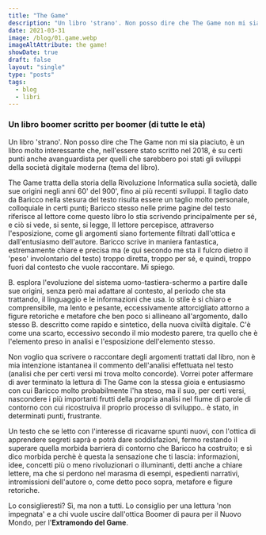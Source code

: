 ```yaml
---
title: "The Game"
description: "Un libro 'strano'. Non posso dire che The Game non mi sia piaciuto, è un libro molto interessante che, nell'essere stato scritto nel 2018, è su certi punti anche avanguardista per quelli che sarebbero poi stati gli sviluppi..."
date: 2021-03-31
image: /blog/01.game.webp
imageAltAttribute: the game!
showDate: true
draft: false
layout: "single"
type: "posts"
tags:
  - blog
  - libri
---
```


### Un libro boomer scritto per boomer (di tutte le età)
Un libro 'strano'. Non posso dire che The Game non mi sia piaciuto, è un libro molto interessante che, nell'essere stato scritto nel 2018, è su certi punti anche avanguardista per quelli che sarebbero poi stati gli sviluppi della società digitale moderna (tema del libro).

The Game tratta della storia della Rivoluzione Informatica sulla società, dalle sue origini negli anni 60' del 900', fino ai più recenti sviluppi. Il taglio dato da Baricco nella stesura del testo risulta essere un taglio molto personale, colloquiale in certi punti; Baricco stesso nelle prime pagine del testo riferisce al lettore come questo libro lo stia scrivendo principalmente per sé, e ciò si vede, si sente, si legge, Il lettore percepisce, attraverso l'esposizione, come gli argomenti siano fortemente filtrati dall'ottica e dall'entusiasmo dell'autore. Baricco scrive in maniera fantastica, estremamente chiare e precisa ma (e qui secondo me sta il fulcro dietro il 'peso' involontario del testo) troppo diretta, troppo per sé, e quindi, troppo fuori dal contesto che vuole raccontare. Mi spiego.

B. esplora l'evoluzione del sistema uomo-tastiera-schermo a partire dalle sue origini, senza però mai adattare al contesto, al periodo che sta trattando, il linguaggio e le informazioni che usa. lo stile è si chiaro e comprensibile, ma lento e pesante, eccessivamente attorcigliato attorno a figure retoriche e metafore che ben poco si allineano all'argomento, dallo stesso B. descritto come rapido e sintetico, della nuova civiltà digitale. C'è come una scarto, eccessivo secondo il mio modesto parere, tra quello che è l'elemento preso in analisi e l'esposizione dell'elemento stesso.

Non voglio qua scrivere o raccontare degli argomenti trattati dal libro, non è mia intenzione istantanea il commento dell'analisi effettuata nel testo (analisi che per certi versi mi trova molto concorde). Vorrei poter affermare di aver terminato la lettura di The Game con la stessa gioia e entusiasmo con cui Baricco molto probabilmente l'ha steso, ma il suo, per certi versi, nascondere i più importanti frutti della propria analisi nel fiume di parole di contorno con cui ricostruiva il proprio processo di sviluppo.. è stato, in determinati punti, frustrante.

Un testo che se letto con l'interesse di ricavarne spunti nuovi, con l'ottica di apprendere segreti saprà e potrà dare soddisfazioni, fermo restando il superare quella morbida barriera di contorno che Baricco ha costruito; e sì dico morbida perchè è questa la sensazione che ti lascia: informazioni, idee, concetti più o meno rivoluzionari o illuminanti, detti anche a chiare lettere, ma che si perdono nel marasma di esempi, espedienti narrativi, intromissioni dell'autore o, come detto poco sopra, metafore e figure retoriche.

Lo consiglieresti? Sì, ma non a tutti. Lo consiglio per una lettura 'non impegnata' e a chi vuole uscire dall'ottica Boomer di paura per il Nuovo Mondo, per l'**Extramondo del Game**.
